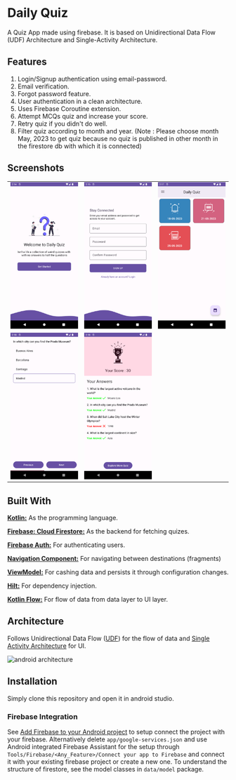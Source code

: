 # Daily Quiz

A Quiz App made using firebase. It is based on Unidirectional Data Flow (UDF) Architecture and
Single-Activity Architecture.

## Features

1. Login/Signup authentication using email-password.
2. Email verification.
3. Forgot password feature.
4. User authentication in a clean architecture.
5. Uses Firebase Coroutine extension.
6. Attempt MCQs quiz and increase your score.
7. Retry quiz if you didn't do well.
8. Filter quiz according to month and year. (Note : Please choose month May, 2023 to get quiz
   because no quiz is published
   in other month in the firestore db with which it is connected)

## Screenshots

|                                                        |                                                       |                                                     |
|--------------------------------------------------------|-------------------------------------------------------|-----------------------------------------------------|
| ![welcome_screenshot](image/Screenshot_1685004298.png) | ![signup_screenshot](image/Screenshot_1685004306.png) | ![home_screenshot](image/Screenshot_1685004456.png) |
| ![quiz_screenshot](image/Screenshot_1685004487.png)    | ![result_screenshot](image/Screenshot_1685004510.png) |                                                     |

## Built With

[**Kotlin:**](https://kotlinlang.org/) As the programming language.

[**Firebase: Cloud Firestore:**](https://firebase.google.com/docs/firestore) As the backend for fetching quizes.  

[**Firebase Auth:**](https://firebase.google.com/docs/auth) For authenticating users.  

[**Navigation
Component:**](https://developer.android.com/guide/navigation/navigation-getting-started) For
navigating between destinations (fragments)

[**ViewModel:**](https://developer.android.com/guide/navigation/navigation-getting-started) For
cashing data and persists it through configuration changes.

[**Hilt:**](https://developer.android.com/training/dependency-injection/hilt-android) For dependency
injection.

[**Kotlin Flow:**](https://developer.android.com/kotlin/flow) For flow of data from data layer to UI layer.

## Architecture

Follows Unidirectional Data Flow ([UDF](https://developer.android.com/topic/architecture)) for the
flow of data and [Single Activity Architecture](https://youtu.be/2k8x8V77CrU) for UI.

![android architecture](https://developer.android.com/static/topic/libraries/architecture/images/mad-arch-overview.png)

## Installation

Simply clone this repository and open it in android studio.

### Firebase Integration

See [Add Firebase to your Android project](https://firebase.google.com/docs/android/setup) to setup
connect the project with your firebase. Alternatively delete `app/google-services.json` and use
Android integrated Firebase Assistant for the setup
through `Tools/Firebase/<Any_Feature>/Connect your app to Firebase` and connect it with your
existing firebase project or create a new one. To understand the structure of firestore, see the
model classes in `data/model` package.
